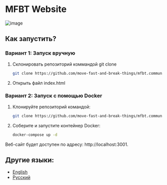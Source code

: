 # MFBT Website

![image](https://github.com/move-fast-and-break-things/mfabt_site/assets/92587254/18e628c2-26bb-4f31-8a7f-5173e218ed40)

## Как запустить?

### Вариант 1: Запуск вручную

1. Склонировать репозиторий коммандой git clone
   ```bash
   git clone https://github.com/move-fast-and-break-things/mfbt.community.git
   ```
2. Открыть файл index.html

### Вариант 2: Запуск с помощью Docker

1.  Клонируйте репозиторий командой:

    ```bash
    git clone https://github.com/move-fast-and-break-things/mfbt.community.git
    ```

2.  Соберите и запустите контейнер Docker:

    ```bash
    docker-compose up -d
    ```

Веб-сайт будет доступен по адресу: http://localhost:3001.

## Другие языки:

- [English](README.md)
- [Русский](README.ru.md)
